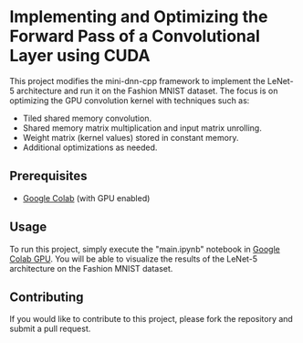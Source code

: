 # Implementing and Optimizing the Forward Pass of a Convolutional Layer using CUDA

This project modifies the mini-dnn-cpp framework to implement the LeNet-5 architecture and run it on the Fashion MNIST dataset. The focus is on optimizing the GPU convolution kernel with techniques such as:

- Tiled shared memory convolution.
- Shared memory matrix multiplication and input matrix unrolling.
- Weight matrix (kernel values) stored in constant memory.
- Additional optimizations as needed.

## Prerequisites
- [Google Colab](https://colab.research.google.com/) (with GPU enabled)

## Usage
To run this project, simply execute the "main.ipynb" notebook in [Google Colab GPU](https://colab.research.google.com/drive/16B4blnAH9ewjb7Ejxnxi542fA1YgHwnY?usp=sharing). You will be able to visualize the results of the LeNet-5 architecture on the Fashion MNIST dataset.

## Contributing
If you would like to contribute to this project, please fork the repository and submit a pull request.
